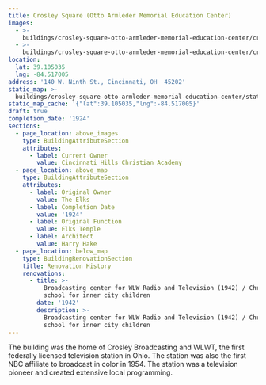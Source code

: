 ```yaml
---
title: Crosley Square (Otto Armleder Memorial Education Center)
images:
  - >-
    buildings/crosley-square-otto-armleder-memorial-education-center/crosley-square-otto-armleder-memorial-education-center-0_no0agg
  - >-
    buildings/crosley-square-otto-armleder-memorial-education-center/crosley-square-otto-armleder-memorial-education-center-1_jqw7bl
location:
  lat: 39.105035
  lng: -84.517005
address: '140 W. Ninth St., Cincinnati, OH  45202'
static_map: >-
  buildings/crosley-square-otto-armleder-memorial-education-center/static-map_ygawei
static_map_cache: '{"lat":39.105035,"lng":-84.517005}'
draft: true
completion_date: '1924'
sections:
  - page_location: above_images
    type: BuildingAttributeSection
    attributes:
      - label: Current Owner
        value: Cincinnati Hills Christian Academy
  - page_location: above_map
    type: BuildingAttributeSection
    attributes:
      - label: Original Owner
        value: The Elks
      - label: Completion Date
        value: '1924'
      - label: Original Function
        value: Elks Temple
      - label: Architect
        value: Harry Hake
  - page_location: below_map
    type: BuildingRenovationSection
    title: Renovation History
    renovations:
      - title: >-
          Broadcasting center for WLW Radio and Television (1942) / Christian
          school for inner city children
        date: '1942'
        description: >-
          Broadcasting center for WLW Radio and Television (1942) / Christian
          school for inner city children
---
```


The building was the home of Crosley Broadcasting and WLWT, the first federally licensed television station in Ohio. The station was also the first NBC affiliate to broadcast in color in 1954. The station was a television pioneer and created extensive local programming.

